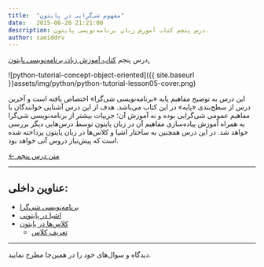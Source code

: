 ```yaml
---
title:  "مفهوم شی‌گرایی در پایتون"
date:   2015-06-20 21:21:00
description: درس پنجم کتاب آموزش زبان برنامه‌نویسی پایتون.
author: saeiddrv
---
```


درس پنجم [کتاب آموزش زبان برنامه‌نویسی پایتون.](http://coderz.ir/python)

![python-tutorial-concept-object-oriented]({{ site.baseurl }}assets/img/python/python-tutorial-lesson05-cover.png)

این درس به توضیح مفاهیم پایه «برنامه‌نویسی شی‌گرا» اختصاص یافته است و آخرین درس از سطح‌بندی «پایه» در این کتاب می‌باشد. هدف از این درس آشنایی خوانندگان با مفاهیم عمومی شی‌گرایی بوده و نه آموزش آن؛ جزییات بیشتر از برنامه‌نویسی شی‌گرا به همراه آموزش پیاده‌سازی مفاهیم آن در زبان پایتون توسط درس‌هایی دیگر بررسی خواهد شد. در این درس همچنین به ساختار اشیا و کلاس‌ها در زبان پایتون پرداخته شده است که پیش‌نیاز دروس آتی خواهد بود.


[← متن درس پنجم](http://python.coderz.ir/lessons/l05.html)

---
عناوین داخلی:
---
* [برنامه‌نویسی شی‌گرا](http://python.coderz.ir/lessons/l05.html#id2)
* [اشیا در پایتونی](http://python.coderz.ir/lessons/l05.html#id3)
* [کلاس‌ها در پایتون](http://python.coderz.ir/lessons/l05.html#id4)
    * [تعریف کلاس](http://python.coderz.ir/lessons/l05.html#id5)

---

دیدگاه و سوال‌های خود را در همین‌جا مطرح نمایید.
